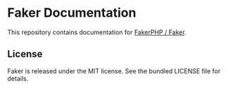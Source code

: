 # Faker Documentation

This repository contains documentation for [FakerPHP / Faker](https://github.com/FakerPHP/Faker).

## License

Faker is released under the MIT license. See the bundled LICENSE file for details.
